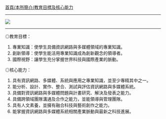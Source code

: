 [首頁/本所簡介/教育目標及核心能力](http://www.inm.ntu.edu.tw/intro/super_pages2.php?ID=intro1&Sn=2)

---

![](http://i.imgur.com/mo8j4Ao.png)

---

◎教育目標：
1. 專業知識：使學生具備資訊網路與多媒體領域的專業知識。
2. 創新領導：使學生能活用專業知識成為創新觀念的領導者。
3. 國際視野：讓學生充分掌握世界科技與國際產業的脈動。 

◎核心能力：
1. 具有資訊網路、多媒體、系統與應用之專業知識，並至少專精其中之一。
2. 能分析、設計、實作、整合、測試與評估資訊網路與多媒體系統。
3. 具備對資訊網路與多媒體問題與計畫研究、解決及發表之能力。
4. 具備跨領域團隊溝通及合作之能力，並能領導與管理團隊。
5. 具有人文素養，並擁有融合科技與藝術創作之能力。
6. 能掌握資訊網路與多媒體系統相關產業脈動與最新之科技進展。